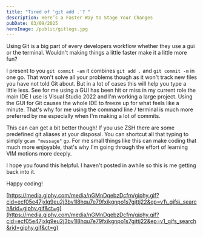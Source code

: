 ```yaml
---
title: "Tired of 'git add .'? "
description: Here’s a Faster Way to Stage Your Changes
pubDate: 03/09/2025
heroImage: /public/gitlogs.jpg
---
```

Using Git is a big part of every developers workflow whether they use a gui or the terminal. Wouldn't making things a little faster make it a little more fun?  
  
I present to you `git commit -am` it combines `git add .` and `git commit -m` in one go. That won't solve all your problems though as it won't track new files you have not told Git about. But in a lot of cases this will help you type a little less. See for me using a GUI has been hit or miss in my current role the main IDE I use is Visual Studio 2022 and I'm working a large project. Using the GUI for Git causes the whole IDE to freeze up for what feels like a minute. That's why for me using the command line / terminal is much more preferred by me especially when I'm making a lot of commits.  
  
This can can get a bit better though! If you use ZSH there are some predefined git aliases at your disposal. You can shortcut all that typing to simply `gcam "message"` `gp`. For me small things like this can make coding that much more enjoyable, that's why I'm going through the effort of learning VIM motions more deeply.  
  
I hope you found this helpful. I haven't posted in awhile so this is me getting back into it.  
  
  
Happy coding!

[https://media.giphy.com/media/nGMnDqebzDcfm/giphy.gif?cid=ecf05e47jxlg9eu2j3bv1l8hqu7e79fxikgnpo1s7gjttj22&ep=v1\_gifs\_search&rid=giphy.gif&ct=g](https://media.giphy.com/media/nGMnDqebzDcfm/giphy.gif?cid=ecf05e47jxlg9eu2j3bv1l8hqu7e79fxikgnpo1s7gjttj22&ep=v1_gifs_search&rid=giphy.gif&ct=g)